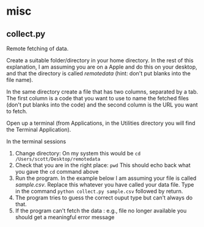 # misc


## collect.py

Remote fetching of data.

Create a suitable folder/directory in your home directory. In the rest of this explanation, I am assuming you are on a Apple and do this on your desktop, and that the directory is called  *remotedata* (hint: don't put blanks into the file name).

In the same directory create a file that has two columns, separated by a tab. The first column is a code that you want to use to name the fetched files (don't put blanks into the code) and  the second column is the URL you want to fetch.

Open up a terminal (from Applications, in the Utilities directory you will find the Terminal Application).

In the terminal sessions
1. Change directory: On my system this would be `cd /Users/scott/Desktop/remotedata`
1. Check that you are in the right place: `pwd` This should echo back what you gave the `cd` command above
1. Run the program. In the example below I am assuming your file is called *sample.csv*. Replace this whatever you have called your data file. Type in the command 
  `python collect.py sample.csv`   followed by return.
1. The program tries to guess the correct ouput type but can't always do that.
1. If the program can't fetch the data : e.g., file no longer available you should get a meaningful error message

